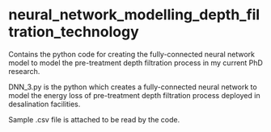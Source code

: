 # neural_network_modelling_depth_filtration_technology
Contains the python code for creating the fully-connected neural network model to model the pre-treatment depth filtration process in my current PhD research.

DNN_3.py is the python which creates a fully-connected neural network to model the energy loss of pre-treatment depth filtration process deployed in desalination facilities. 

Sample .csv file is attached to be read by the code. 
